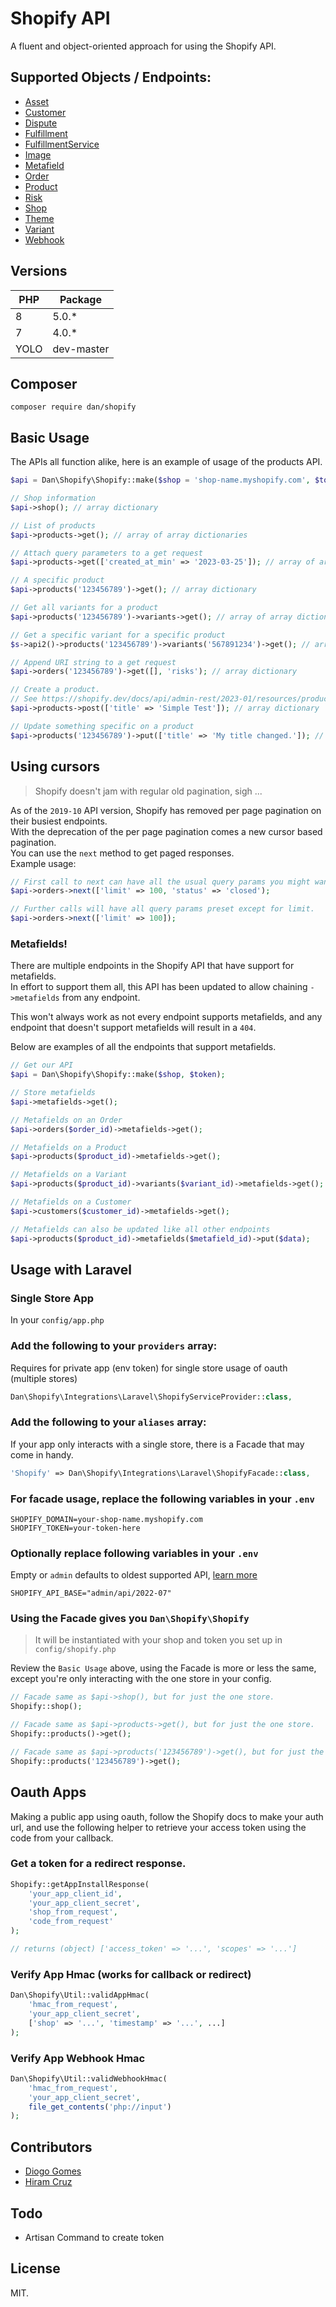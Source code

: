 # Shopify API

A fluent and object-oriented approach for using the Shopify API.

## Supported Objects / Endpoints:

* [Asset](https://help.shopify.com/en/api/reference/online-store/asset)
* [Customer](https://help.shopify.com/en/api/reference/customers/customer)
* [Dispute](https://help.shopify.com/en/api/reference/shopify_payments/dispute)
* [Fulfillment](https://help.shopify.com/en/api/reference/shipping-and-fulfillment/fulfillment)
* [FulfillmentService](https://help.shopify.com/en/api/reference/shipping-and-fulfillment/fulfillmentservice)
* [Image](https://help.shopify.com/en/api/reference/products/product-image)
* [Metafield](https://shopify.dev/docs/admin-api/rest/reference/metafield?api)
* [Order](https://help.shopify.com/api/reference/orders)
* [Product](https://help.shopify.com/api/reference/products)
* [Risk](https://help.shopify.com/en/api/reference/orders/order-risk)
* [Shop](https://shopify.dev/docs/admin-api/rest/reference/store-properties/shop)
* [Theme](https://help.shopify.com/en/api/reference/online-store/theme)
* [Variant](https://help.shopify.com/en/api/reference/products/product-variant)
* [Webhook](https://help.shopify.com/en/api/reference/events/webhook)

## Versions

| PHP | Package |
|---|---|
| 8 | 5.0.* |
| 7 | 4.0.* |
| YOLO | dev-master |

## Composer

```shell
composer require dan/shopify
```

## Basic Usage

The APIs all function alike, here is an example of usage of the products API.

```php
$api = Dan\Shopify\Shopify::make($shop = 'shop-name.myshopify.com', $token = 'shpua_abc123');

// Shop information
$api->shop(); // array dictionary

// List of products
$api->products->get(); // array of array dictionaries

// Attach query parameters to a get request
$api->products->get(['created_at_min' => '2023-03-25']); // array of array dictionaries

// A specific product
$api->products('123456789')->get(); // array dictionary

// Get all variants for a product
$api->products('123456789')->variants->get(); // array of array dictionaries

// Get a specific variant for a specific product
$s->api2()->products('123456789')->variants('567891234')->get(); // array dictionary

// Append URI string to a get request
$api->orders('123456789')->get([], 'risks'); // array dictionary

// Create a product.
// See https://shopify.dev/docs/api/admin-rest/2023-01/resources/product#post-products
$api->products->post(['title' => 'Simple Test']); // array dictionary

// Update something specific on a product
$api->products('123456789')->put(['title' => 'My title changed.']); // array dictionary
```

## Using cursors

> Shopify doesn't jam with regular old pagination, sigh ...

As of the `2019-10` API version, Shopify has removed per page pagination on their busiest endpoints.  
With the deprecation of the per page pagination comes a new cursor based pagination.  
You can use the `next` method to get paged responses.  
Example usage:

```php
// First call to next can have all the usual query params you might want.
$api->orders->next(['limit' => 100, 'status' => 'closed');

// Further calls will have all query params preset except for limit.
$api->orders->next(['limit' => 100]);
```

### Metafields!

There are multiple endpoints in the Shopify API that have support for metafields.  
In effort to support them all, this API has been updated to allow chaining `->metafields` from any endpoint.  

This won't always work as not every endpoint supports metafields, and any endpoint that doesn't support metafields will result in a `404`.  

Below are examples of all the endpoints that support metafields.

```php
// Get our API
$api = Dan\Shopify\Shopify::make($shop, $token);

// Store metafields
$api->metafields->get();

// Metafields on an Order
$api->orders($order_id)->metafields->get();

// Metafields on a Product
$api->products($product_id)->metafields->get();

// Metafields on a Variant
$api->products($product_id)->variants($variant_id)->metafields->get();

// Metafields on a Customer
$api->customers($customer_id)->metafields->get();

// Metafields can also be updated like all other endpoints
$api->products($product_id)->metafields($metafield_id)->put($data);
```

## Usage with Laravel

### Single Store App

In your `config/app.php`

### Add the following to your `providers` array:

Requires for private app (env token) for single store usage of oauth (multiple stores)

```php
Dan\Shopify\Integrations\Laravel\ShopifyServiceProvider::class,
```
    
### Add the following to your `aliases` array:

If your app only interacts with a single store, there is a Facade that may come in handy.

```php
'Shopify' => Dan\Shopify\Integrations\Laravel\ShopifyFacade::class,
```
    
### For facade usage, replace the following variables in your `.env`
    
```dotenv
SHOPIFY_DOMAIN=your-shop-name.myshopify.com
SHOPIFY_TOKEN=your-token-here
```

### Optionally replace following variables in your `.env`

Empty or `admin` defaults to oldest supported API, [learn more](https://help.shopify.com/en/api/versioning)

```dotenv
SHOPIFY_API_BASE="admin/api/2022-07"
```

### Using the Facade gives you `Dan\Shopify\Shopify`

> It will be instantiated with your shop and token you set up in `config/shopify.php`

Review the `Basic Usage` above, using the Facade is more or less the same, except you're only interacting with the one store in your config.

```php
// Facade same as $api->shop(), but for just the one store.
Shopify::shop();

// Facade same as $api->products->get(), but for just the one store.
Shopify::products()->get();

// Facade same as $api->products('123456789')->get(), but for just the one store.
Shopify::products('123456789')->get();
```

## Oauth Apps

Making a public app using oauth, follow the Shopify docs to make your auth url, and use the following helper to retrieve your access token using the code from your callback.

### Get a token for a redirect response.

```php
Shopify::getAppInstallResponse(
    'your_app_client_id', 
    'your_app_client_secret',
    'shop_from_request',
    'code_from_request'
);

// returns (object) ['access_token' => '...', 'scopes' => '...']
```

### Verify App Hmac (works for callback or redirect)

```php
Dan\Shopify\Util::validAppHmac(
    'hmac_from_request', 
    'your_app_client_secret', 
    ['shop' => '...', 'timestamp' => '...', ...]
);
```

### Verify App Webhook Hmac

```php
Dan\Shopify\Util::validWebhookHmac(
    'hmac_from_request', 
    'your_app_client_secret', 
    file_get_contents('php://input')
);
```

## Contributors

- [Diogo Gomes](https://github.com/diogogomeswww)
- [Hiram Cruz](https://github.com/shinyhiram)

## Todo

* Artisan Command to create token

## License

MIT.
